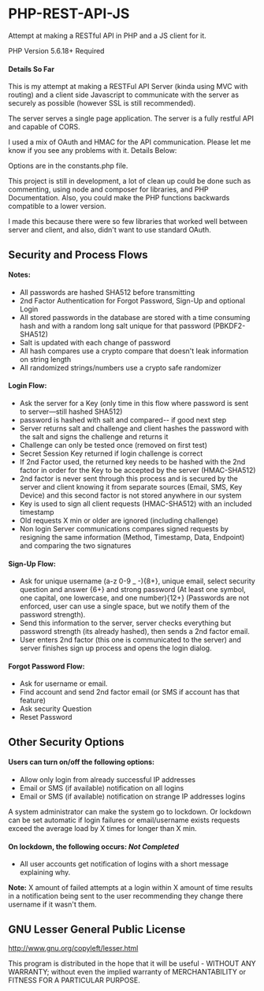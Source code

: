 # PHP-REST-API-JS
Attempt at making a RESTful API in PHP and a JS client for it.

PHP Version 5.6.18+ Required

#### Details So Far
This is my attempt at making a RESTFul API Server (kinda using MVC with routing) and a client side Javascript to communicate with the server as securely as possible (however SSL is still recommended).

The server serves a single page application. The server is a fully restful API and capable of CORS.

I used a mix of OAuth and HMAC for the API communication. Please let me know if you see any problems with it. Details Below:

Options are in the constants.php file.

This project is still in development, a lot of clean up could be done such as commenting, using node and composer for libraries, and PHP Documentation. Also, you could make the PHP functions backwards compatible to a lower version.

I made this because there were so few libraries that worked well between server and client, and also, didn't want to use standard OAuth.

## Security and Process Flows

#### Notes:
- All passwords are hashed SHA512 before transmitting
- 2nd Factor Authentication for Forgot Password, Sign-Up and optional Login
- All stored passwords in the database are stored with a time consuming hash and with a random long salt unique for that password (PBKDF2-SHA512)
- Salt is updated with each change of password
- All hash compares use a crypto compare that doesn't leak information on string length
- All randomized strings/numbers use a crypto safe randomizer

#### Login Flow:
- Ask the server for a Key (only time in this flow where password is sent to server—still hashed SHA512)
- password is hashed with salt and compared-- if good next step
- Server returns salt and challenge and client hashes the password with the salt and signs the challenge and returns it
- Challenge can only be tested once (removed on first test)
- Secret Session Key returned if login challenge is correct
- If 2nd Factor used, the returned key needs to be hashed with the 2nd factor in order for the Key to be accepted by the server (HMAC-SHA512)
- 2nd factor is never sent through this process and is secured by the server and client knowing it from separate sources (Email, SMS, Key Device) and this second factor is not stored anywhere in our system
- Key is used to sign all client requests (HMAC-SHA512) with an included timestamp
- Old requests X min or older are ignored (including challenge)
- Non login Server communications compares signed requests by resigning the same information (Method, Timestamp, Data, Endpoint) and comparing the two signatures

#### Sign-Up Flow:
- Ask for unique username (a-z 0-9 _ -){8+}, unique email, select security question and answer {6+} and strong password (At least one symbol, one capital, one lowercase, and one number){12+} (Passwords are not enforced, user can use a single space, but we notify them of the password strength).
- Send this information to the server, server checks everything but password strength (its already hashed), then sends a 2nd factor email.
- User enters 2nd factor (this one is communicated to the server) and server finishes sign up process and opens the login dialog.

#### Forgot Password Flow:
- Ask for username or email.
- Find account and send 2nd factor email (or SMS if account has that feature)
- Ask security Question
- Reset Password

## Other Security Options

#### Users can turn on/off the following options:
- Allow only login from already successful IP addresses
- Email or SMS (if available) notification on all logins
- Email or SMS (if available) notification on strange IP addresses logins

A system administrator can make the system go to lockdown. Or lockdown can be set automatic if login failures or email/username exists requests exceed the average load by X times for longer than X min.

#### On lockdown, the following occurs: *Not Completed*
- All user accounts get notification of logins with a short message explaining why.

**Note:**
X amount of failed attempts at a login within X amount of time results in a notification being sent to the user recommending they change there username if it wasn't them.


## GNU Lesser General Public License
http://www.gnu.org/copyleft/lesser.html

This program is distributed in the hope that it will be useful - WITHOUT ANY WARRANTY; without even the implied warranty of MERCHANTABILITY or FITNESS FOR A PARTICULAR PURPOSE.